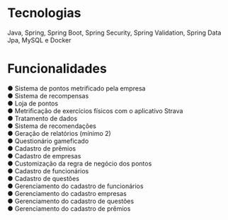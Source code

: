 <h1>Tecnologias</h1>
<p>Java, Spring, Spring Boot, Spring Security, Spring Validation, Spring Data Jpa, MySQL e Docker</p>

<h1>Funcionalidades</h1>
● Sistema de pontos metrificado pela empresa<br>
● Sistema de recompensas<br>
● Loja de pontos<br>
● Metrificação de exercícios físicos com o aplicativo Strava<br>
● Tratamento de dados<br>
● Sistema de recomendações<br>
● Geração de relatórios (mínimo 2)<br>
● Questionário gameficado<br>
● Cadastro de prêmios<br>
● Cadastro de empresas<br>
● Customização da regra de negócio dos pontos<br>
● Cadastro de funcionários<br>
● Cadastro de questões<br>
● Gerenciamento do cadastro de funcionários<br>
● Gerenciamento do cadastro empresas<br>
● Gerenciamento do cadastro de questões<br>
● Gerenciamento do cadastro de prêmios<br>
